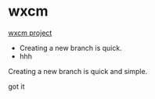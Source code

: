 wxcm
====

<a href="www.baidu.com">wxcm project</a><br />
<ul>
    <li>Creating a new branch is quick.</li>
    <li>hhh</li>
</ul>

Creating a new branch is quick and simple.

got it
